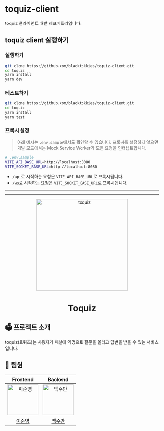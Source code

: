 # toquiz-client

toquiz 클라이언트 개발 레포지토리입니다.

## toquiz client 실행하기

### 실행하기

```bash
git clone https://github.com/blacktokkies/toquiz-client.git
cd toquiz
yarn install
yarn dev
```

### 테스트하기

```bash
git clone https://github.com/blacktokkies/toquiz-client.git
cd toquiz
yarn install
yarn test
```

### 프록시 설정

> 아래 예시는 `.env.sample`에서도 확인할 수 있습니다. 프록시를 설정하지 않으면 개발 모드에서는 Mock Service Worker가 모든 요청을 인터셉트합니다.

```bash
# .env.sample
VITE_API_BASE_URL=http://localhost:8080
VITE_SOCKET_BASE_URL=http://localhost:8080
```

- `/api`로 시작하는 요청은 `VITE_API_BASE_URL`로 프록시됩니다.
- `/ws`로 시작하는 요청은 `VITE_SOCKET_BASE_URL`로 프록시됩니다.

---

---

<div style="text-align: center">
<img src="https://user-images.githubusercontent.com/72093196/235161403-da40733a-2f9f-4acf-932e-28cab2d316da.png" width=300 alt="toquiz">

# Toquiz

</div>

## 🗳 프로젝트 소개

toquiz(토퀴즈)는 사용자가 패널에 익명으로 질문을 올리고 답변을 받을 수 있는 서비스입니다.

## 👫 팀원

|                                                                 Frontend                                                                 |                                                                  Backend                                                                  |
| :--------------------------------------------------------------------------------------------------------------------------------------: | :---------------------------------------------------------------------------------------------------------------------------------------: |
| <img src="https://user-images.githubusercontent.com/72093196/235164625-9c419f41-b87c-4a25-9223-c88753dbee49.jpg" width=100 alt="이준영"> | <img src="https://user-images.githubusercontent.com/72093196/235164058-74742c98-a7de-4ccf-a140-2702733ab53d.jpeg" width=100 alt="백수만"> |
|                                                  [이준영]("https://github.com/leegwae")                                                  |                                                 [백수만]("https://github.com/soomanbaek")                                                 |
